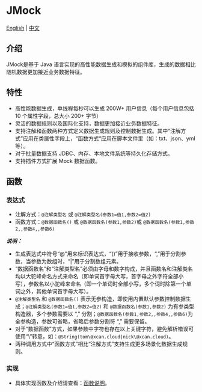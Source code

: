 JMock
===

[English](README_en.md) | [中文](README.md)

## 介绍

JMock是基于 Java 语言实现的高性能数据生成和模拟的组件库，生成的数据相比随机数据更加接近业务数据特征。

## 特性

- 高性能数据生成，单线程每秒可以生成 200W+ 用户信息（每个用户信息包括 10 个属性字段，总大小 200+ 字节）
- 灵活的数据规则以及国际化支持，数据更加接近业务数据特征。
- 支持注解和函数两种方式定义数据生成规则及控制数据生成。其中“注解方式”应用在类属性字段上，“函数方式“应用在脚本文件里（如：txt、json、yml 等）。
- 对于批量数据支持 JDBC、内存、本地文件系统等持久化存储方式。
- 支持插件方式扩展 Mock 数据函数。

## 函数

### 表达式

- 注解方式：`@注解类型名` 或 `@注解类型名(参数1=值1,参数2=值2)`
- 函数方式：`@数据函数名()` 或 `@数据函数名(参数1,参数2)`或 `@数据函数名(参数1,参数2,,参数4,,参数6)`

***说明：***

- 生成表达式中符号“@”用来标识表达式，“()”用于接收参数，“,”用于分割参数，当参数为数组时，“|”用于分割数组元素。
- “数据函数名”和“注解类型名”必须由字母和数字构成，并且函数名和注解类名均以大驼峰命名方式来命名（即单词首字母大写，首字母之外字符全部小写），参数名以小驼峰来命名（即一个单词时全部小写，多个词时除第一个单词之外，其他单词首字母大写）。
- `@注解类型名` 和 `@数据函数名()` 表示无参构造，即使用内置默认参数控制数据生成；`@注解类型名(参数1=值1,参数2=值2)` 和 `@数据函数名(参数1,参数2)` 为有参类型构造器，多个参数需要以 “,” 分割；`@数据函数名(参数1,参数2,,参数4,,参数6)`为全参构造，参数可省略，省略后参数分割符 “,” 需要保留。
- 对于“数据函数”方式，如果参数中字符也存在以上关键字符，避免解析错误可使用“\”转意，如：`@String(tom\@xcan.cloud|nick\@xcan.cloud)`。
- 两种调用方式中“函数方式”相比“注解方式”支持生成更多场景化数据生成规则。

### 实现

- 具体实现函数及介绍请查看：[函数说明](docs/FUNCTION_zh.md)。

